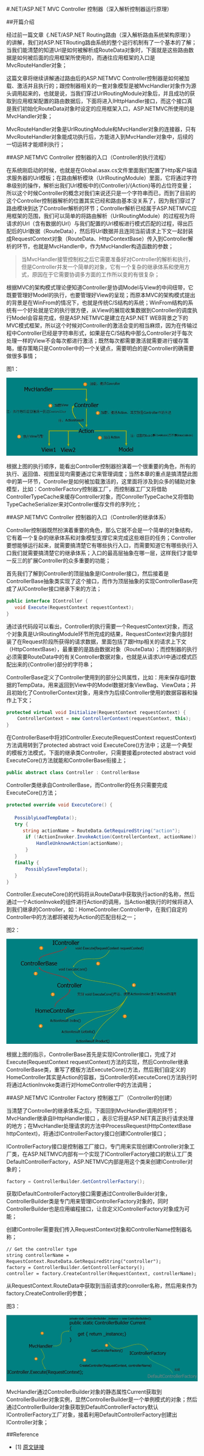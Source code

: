 #.NET/ASP.NET MVC Controller 控制器（深入解析控制器运行原理）

##开篇介绍

经过前一篇文章《.NET/ASP.NET Routing路由（深入解析路由系统架构原理）》 的讲解，我们对ASP.NETRouting路由系统的整个运行机制有了一个基本的了解；当我们能清楚的知道Url是如何被解析成RouteData对象时，下面就是这些路由数据是如何被后面的应用框架所使用的，而通往应用框架的入口是MvcRouteHandler对象；

这篇文章将继续讲解通过路由后的ASP.NETMVC Controller控制器是如何被加载、激活并且执行的；跟控制器相关的一套对象模型是被MvcHandler对象作为源头调用起来的，也就是说，当我们穿过UrlRoutingModule对象后，并且成功的获取到应用框架配置的路由数据后，下面将进入IHttpHandler接口，而这个接口真是我们初始化RouteData对象时设定的应用框架入口，ASP.NETMVC所使用的是MvcHandler对象；

MvcRouteHandler对象是UrlRoutingModule和MvcHandler对象的连接器，只有MvcRouteHandler对象能成功执行后，方能进入到MvcHandler对象中，后续的一切运转才能顺利执行；

##ASP.NETMVC Controller 控制器的入口（Controller的执行流程）

在系统刚启动的时候，也就是在Global.asax.cs文件里面我们配置了Http客户端请求服务器的Url模板；在路由解析模块（UrlRoutingModule）里面，它将通过字符串级别的操作，解析出我们Url模板中的{Controller}/{Action}等的占位符变量；所以这个时候Controller的概念对我们来说还只是一个字符串而已，而到了目前的这个Controller控制器解析的位置其实已经和路由基本没关系了，因为我们穿过了路由模块到达了Controller解析的环节；Controller解析已经属于ASP.NETMVC应用框架的范围，我们可以简单的将路由解析（UrlRoutingModule）的过程视为将请求的Url（含有数据的Url）与我们配置的Url模板进行模式匹配的过程，得出匹配后的Url数据（RouteData），然后将Url数据并且连同当前请求上下文一起封装成RequestContext对象（RouteData、HttpContextBase）传入到Controller解析的环节，也就是MvcHandler中，作为MvcHandler构造函数的参数；

> 当MvcHandler接管控制权之后它需要准备好对Controller的解析和执行，但是Controller并发一个简单的对象，它有一个复杂的继承体系和使用方式，原因在于它需要协调多方面的工作所以变的有很复杂；

根据MVC的架构模式理论便知道Controller是协调Model与View的中间纽带，它既要管理好Model的执行，也要管理好View的呈现；而原本MVC的架构模式提出的背景是在WinFrom的情况下，也就是传统C/S结构的系统；WinFrom结构的系统有一个好处就是它的执行很方便，从View的展现收集数据到Controller的调度执行Model会容易完成，但是ASP.NETMVC是建立在ASP.NET WEB背景之下的MVC模式框架，所以这个时候对Controller的激活会变的相当麻烦，因为在传输过程中Controller已经是字符串形式，如果是在C/S结构中那么Controller对于每次处理一样的View不会每次都进行激活；既然每次都需要激活就需要进行缓存策略，缓存策略只是Controller中的一个关键点，需要明白的是Controller的确需要做很多事情；

图1：

![](imgs/27135150-c18b4f9860d4430fade8692447560c3f.jpg)

根据上图的执行顺序，能看出Controller控制器扮演着一个很重要的角色，所有的执行、返回值、视图呈现均需要通过它来管理调度；当然本章的重点是搞清楚此图中的第一环节，Controller是如何被加载激活的，这里面将涉及到众多的辅助对象模型，比如：ControllerFactory控制器工厂，而控制器工厂又将借助ControllerTypeCache来缓存Controller对象，而ConrollerTypeCache又将借助TypeCacheSerializer来对Controller缓存文件的序列化；

##ASP.NETMVC Controller 控制器的入口（Controller的继承体系）

Controller控制器既然扮演着重要的角色，那么它就不会是一个简单的对象结构，它有着一个复杂的继承体系和对象模型支撑它来完成这些艰巨的任务；Controller要想能够运行起来，就需要搞清楚它有哪些执行入口，而需要知道它有哪些执行入口我们就需要搞清楚它的继承体系；入口的最高层抽象在哪一层，这样我们才能举一反三的扩展Controller的众多重要的功能；

首先我们了解到Controller的顶层抽象是IController接口，然后接着是ControllerBase抽象类实现了这个接口，而作为顶层抽象的实现ControllerBase完成了从IController接口继承下来的方法；

```C#
public interface IController {
   void Execute(RequestContext requestContext);
} 
```

通过该代码段可以看出，Controller的执行需要一个RequestContext对象，而这个对象真是UrlRoutingModule环节所完成的结果，RequestContext对象内部封装了在Request阶段所获得的请求数据，里面包括了跟Http相关的请求上下文（HttpContextBase），最重要的是路由数据对象（RouteData）；而控制器的执行必须需要RouteData中的有关Controller数据对象，也就是从请求Url中通过模式匹配出来的{Controller}部分的字符串；

ControllerBase定义了Controller使用到的部分公共属性，比如：用来保存临时数据的TempData，用来返回到View中的Model数据对象ViewBag、ViewData；并且初始化了ControllerContext对象，用来作为后续Controller使用的数据容器和操作上下文；

```C#
protected virtual void Initialize(RequestContext requestContext) {
    ControllerContext = new ControllerContext(requestContext, this);
} 
```

在ControllerBase中将对IController.Execute(RequestContext requestContext)方法调用转到了protected abstract void ExecuteCore()方法中；这是一个典型的模板方法模式，下面的继承类Controller，只需要接着protected abstract void ExecuteCore()方法就能和ControllerBase衔接上；

```C#
public abstract class Controller : ControllerBase
```

Controller类继承自ControllerBase，而Controller的任务只需要完成ExecuteCore()方法；

```C#
protected override void ExecuteCore() { 

   PossiblyLoadTempData();
   try {
      string actionName = RouteData.GetRequiredString("action");
       if (!ActionInvoker.InvokeAction(ControllerContext, actionName)) {
           HandleUnknownAction(actionName);
       }
   }
   finally {
       PossiblySaveTempData();
   }
}
```

Controller.ExecuteCore()的代码将从RouteData中获取执行action的名称，然后通过一个ActionInvoke的组件进行Action的调用，当Action被执行的时候将进入到我们继承的Controller，如：HomeController:Controller中，在我们自定的Controller中的方法都将被视为Action的匹配目标之一；

图2：

![](imgs/27135736-78695a5318bd4ea58f46a42656705eb5.jpg)

根据上图的指示，ControllerBase首先是实现IController接口，完成了对Execute(RequestContext requestContext)方法的实现，然后Controller继承ControllerBase类，重写了模板方法ExecuteCore()方法，然后我们自定义的HomeController其实是Action的容器，当Controller的ExecuteCore()方法执行时将通过ActionInvoke类进行对HomeController中的方法调用；

##ASP.NETMVC IController Factory 控制器工厂（Controller的创建）

当清楚了Controller的继承体系之后，下面回到MvcHandler调用的环节；MvcHandler继承自IHttpHandler接口 ，表示它将是ASP.NET真正执行请求处理的地方；在MvcHandler处理请求的方法中ProcessRequest(HttpContextBase httpContext)，将通过IControllerFactory接口创建IController接口；

IControllerFactory接口是控制器工厂接口，专门用来实现创建IController对象工厂类，在ASP.NETMVC内部有一个实现了IControllerFactory接口的默认工厂类DefaultControllerFactory，ASP.NETMVC内部是用这个类来创建IController对象的；

```C#
factory = ControllerBuilder.GetControllerFactory();
```

获取IDefaultControllerFactory接口需要通过ControllerBuilder对象，ControllerBuilder类是专门用来管理IControllerFactory对象的，同时ControllerBuilder也是应用编程接口，让自定义IControllerFactory对象成为可能；

创建IController需要我们传入RequestContext对象和ControllerName控制器名称；

```
// Get the controller type
string controllerName = RequestContext.RouteData.GetRequiredString("controller"); 
factory = ControllerBuilder.GetControllerFactory();
controller = factory.CreateController(RequestContext, controllerName);
```

从RequestContext.RouteData中获取到当前请求的conroller名称，然后用来作为factory.CreateController的参数；

图3：

![](imgs/27135910-cc19fc4554dd4c3ca0c1fc9ea53779ee.jpg)

MvcHandler通过ControllerBuilder对象的静态属性Current获取到ControllerBuilder对象实例，显然ControllerBuilder是一个单例模式的对象；然后通过ControllerBuilder对象获取到DefaultControllerFactory默认IControllerFactory工厂对象，接着利用DefaultControllerFactory创建出IController对象；

##Reference

* [1] [原文链接](http://www.cnblogs.com/wangiqngpei557/p/3390812.html)